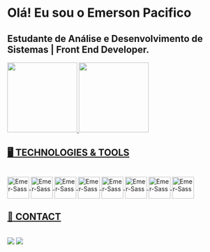 
# Olá! Eu sou o Emerson Pacifico 

## Estudante de Análise e Desenvolvimento de Sistemas | Front End Developer.

<div>
  <a href="https://github.com/emersonpacifico">
  <img height="160em" src="https://github-readme-stats.vercel.app/api?username=emersonpacifico&theme=dark&show_icons=true"/>
  <img height="160em" src="https://github-readme-stats.vercel.app/api/top-langs/?username=emersonpacifico&layout=compact&langs_count=7&theme=dark"/>
</div>

 ## 🖥️ TECHNOLOGIES & TOOLS
 <div style="display: inline_block"><br>
	 
<img align="center" alt="Emer-Sass" height="50" width="50" src="https://cdn.jsdelivr.net/gh/devicons/devicon/icons/javascript/javascript-original.svg">
<img align="center" alt="Emer-Sass" height="50" width="50" src="https://cdn.jsdelivr.net/gh/devicons/devicon/icons/html5/html5-original.svg">
<img align="center" alt="Emer-Sass" height="50" width="50" src="https://cdn.jsdelivr.net/gh/devicons/devicon/icons/css3/css3-original.svg">
 <img align="center" alt="Emer-Sass" height="50" width="50" src="https://cdn.jsdelivr.net/gh/devicons/devicon/icons/jquery/jquery-plain-wordmark.svg">
  <img align="center" alt="Emer-Sass" height="50" width="50" src="https://cdn.jsdelivr.net/gh/devicons/devicon/icons/bootstrap/bootstrap-original.svg">
 <img align="center" alt="Emer-Sass" height="50" width="50" src="https://cdn.jsdelivr.net/gh/devicons/devicon/icons/sass/sass-original.svg">
<img align="center" alt="Emer-Sass" height="50" width="50" src="https://cdn.jsdelivr.net/gh/devicons/devicon/icons/figma/figma-original.svg">
<img align="center" alt="Emer-Sass" height="50" width="50" src="https://cdn.jsdelivr.net/gh/devicons/devicon/icons/git/git-original.svg">

        
	 
 </div>

 ## 👋 CONTACT

   <div style="display: inline_block"><br>
   <a href="https://www.linkedin.com/in/emerson-pacifico-3b3216296/"><img src="https://img.shields.io/badge/LinkedIn-0077B5?style=for-the-badge&logo=linkedin&logoColor=white"  target="_blank"></a>
   <a href="mailto:emersonpacifico@gmail.com"><img src="https://img.shields.io/badge/Gmail-D14836?style=for-the-badge&logo=gmail&logoColor=white" target="_blank"></a>
          
  </div>




